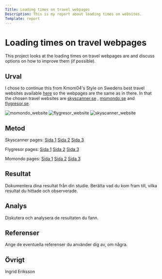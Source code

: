 ```yaml
---
Title: Loading times on travel webpages
Description: This is my report about loading times on websites.
Template: report
---
```


Loading times on travel webpages
=======================

This project looks at the loading times on travel webpages are and discuss options on how to improve them (if possible). 

Urval
-----------------------

I chose to continue this from Kmom04's Style on Swedens best travel websites available <a href="%base_url%?analysis/01_colors">here</a> so the webpages are the same as in there. In that the chosen travel websites are <a href="https://www.skyscanner.se/">skyscanner.se</a> , <a href="https://www.momondo.se/">momondo.se</a>  and <a href="https://www.flygresor.se/">flygresor.se</a>.

![momondo_website](%base_url%/image/momondo.png?w=150&h=150)
![flygresor_website](%base_url%/image/flygresor.png?w=150&h=150)
![skyscanner_website](%base_url%/image/skyscanner.png?w=150&h=150)

Metod
-----------------------
Skyscanner pages:
<a href="https://www.skyscanner.se/flyg">Sida 1</a>
<a href="https://www.skyscanner.se/hotell">Sida 2</a>
<a href="https://www.skyscanner.se/hyrbil">Sida 3</a>

Flygresor pages:
<a href="https://www.flygresor.se/reseguider/">Sida 1</a>
<a href="https://hyrbil.flygresor.se">Sida 2</a>
<a href="https://www.flygresor.se/sista-minuten">Sida 3</a>

Momondo pages:
<a href="https://www.momondo.se/stays">Sida 1</a>
<a href="https://www.momondo.se/hyrbil">Sida 2</a>
<a href="https://www.momondo.se/paketresor">Sida 3</a>

Resultat
-----------------------

Dokumentera dina resultat från din studie. Berätta vad du kom fram till, vilka resultat du hittade och observerade.

Analys
-----------------------

Diskutera och analysera de resultaten du fann.

Referenser
-----------------------

Ange de eventuella referenser du använder dig av, om några.

Övrigt
-----------------------

Ingrid Eriksson

